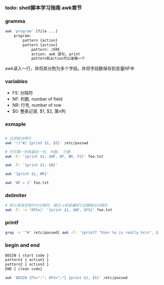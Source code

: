 ### todo: shell脚本学习指南 awk章节


### gramma

```sh
awk 'program' [file ...]
	program:
		pattern {action}
		pattern {action}
			pattern: /ERE 
			action: awk 语句, print
			pattern和action可以省略一个
```

awk读入一行，并将其分割为多个字段。并将字段数保存到变量NF中

### variables
- FS: 分隔符
- NF: 列数, number of field
- NR: 行号, number of row
- $0: 整条记录, $1, $2, 第n列

### exmaple
```sh

# 过滤掉注释行
awk '!/^#/ {print $1, $5}' /etc/passwd

# 打印第一列和最后一列, 列数， 行数
awk -F: '{print $1, $NF, NF, NR, FS}' foo.txt

awk -F: '{print $1, $N}'   

awk '{print $1, NR}'

awk 'NF > 2' foo.txt
```

### delimiter
```sh
# 默认使用空格作为分隔符。通过-v和变量OFS设置输出分隔符
awk -F: -v 'OFS=|' '{print $1, $NF, OFS}' foo.txt
```

### printf
```sh
grep -v '^#' /etc/passwd| awk -F: '{printf "User %s is really %s\n", $1, $5}'
```

### begin and end
```sh
BEGIN { start code }
pattern1 { action1 }
pattern2 { action2 }
END { clean code}

awk 'BEGIN {FS=":"; OFS=";"} {print $1, $5}' /etc/passwd

```